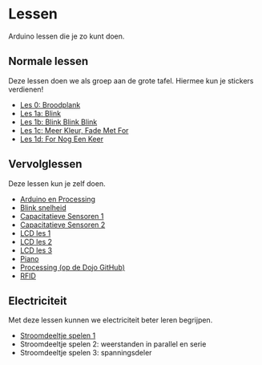 # Lessen

Arduino lessen die je zo kunt doen.

## Normale lessen

Deze lessen doen we als groep aan de grote tafel.
Hiermee kun je stickers verdienen!

 * [Les 0: Broodplank](0_Breadboard/README.md)
 * [Les 1a: Blink](1a_Blink/README.md)
 * [Les 1b: Blink Blink Blink](1b_BlinkBlinkBlink/README.md)
 * [Les 1c: Meer Kleur, Fade Met For](1c_MeerKleurFadeMetFor/README.md)
 * [Les 1d: For Nog Een Keer](1d_ForNogEenKeer/README.md) 

## Vervolglessen

Deze lessen kun je zelf doen. 

 * [Arduino en Processing](Arduino_en_processing/README.md)
 * [Blink snelheid](BlinkSnelheid/README.md)
 * [Capacitatieve Sensoren 1](CapacitatieveSensoren1/README.md)
 * [Capacitatieve Sensoren 2](CapacitatieveSensoren2/README.md)
 * [LCD les 1](LCD1/README.md)
 * [LCD les 2](LCD2/README.md)
 * [LCD les 3](LCD3/README.md)
 * [Piano](Piano/README.md)
 * [Processing (op de Dojo GitHub)](https://github.com/richelbilderbeek/Dojo/tree/master/LessenProcessing)
 * [RFID](RFID/README.md)

## Electriciteit

Met deze lessen kunnen we electriciteit beter leren begrijpen.

 * [Stroomdeeltje spelen 1](StroomdeeltjeSpelen1/README.md)
 * Stroomdeeltje spelen 2: weerstanden in parallel en serie
 * Stroomdeeltje spelen 3: spanningsdeler
